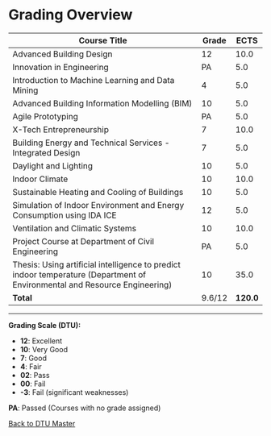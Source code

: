 # Grading Overview  

| **Course Title**                                                                | **Grade** | **ECTS** |
|---------------------------------------------------------------------------------|-----------|----------|
| Advanced Building Design                                                         | 12        | 10.0     |
| Innovation in Engineering                                                         | PA        | 5.0      |
| Introduction to Machine Learning and Data Mining                                  | 4         | 5.0      |
| Advanced Building Information Modelling (BIM)                                    | 10        | 5.0      |
| Agile Prototyping                                                                | PA        | 5.0      |
| X-Tech Entrepreneurship                                                          | 7         | 10.0     |
| Building Energy and Technical Services - Integrated Design                       | 7         | 5.0      |
| Daylight and Lighting                                                             | 10        | 5.0      |
| Indoor Climate                                                                   | 10        | 10.0     |
| Sustainable Heating and Cooling of Buildings                                     | 10        | 5.0      |
| Simulation of Indoor Environment and Energy Consumption using IDA ICE            | 12        | 5.0      |
| Ventilation and Climatic Systems                                                 | 10        | 10.0     |
| Project Course at Department of Civil Engineering                                | PA        | 5.0      |
| Thesis: Using artificial intelligence to predict indoor temperature (Department of Environmental and Resource Engineering) | 10        | 35.0     |
| **Total**                                                                       | 9.6/12    | **120.0** |


---

**Grading Scale (DTU):**  
- **12**: Excellent  
- **10**: Very Good  
- **7**: Good  
- **4**: Fair  
- **02**: Pass  
- **00**: Fail  
- **-3**: Fail (significant weaknesses)

**PA**: Passed (Courses with no grade assigned)

[Back to DTU Master](education/master_dtu.md)
